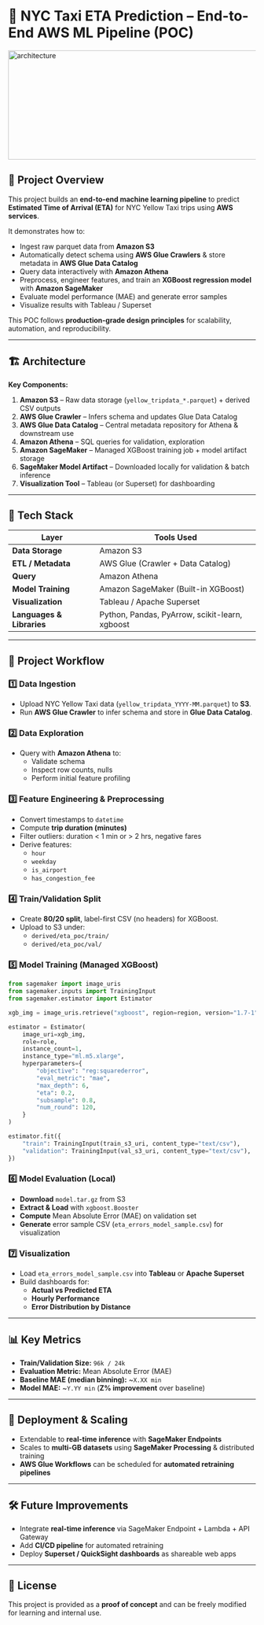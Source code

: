 # 🚖 NYC Taxi ETA Prediction – End-to-End AWS ML Pipeline (POC)

<img width="1883" height="222" alt="architecture" src="https://github.com/user-attachments/assets/816b2fba-d360-4e1e-8577-19b62863743b" />

## 📌 Project Overview
This project builds an **end-to-end machine learning pipeline** to predict **Estimated Time of Arrival (ETA)** for NYC Yellow Taxi trips using **AWS services**.

It demonstrates how to:
- Ingest raw parquet data from **Amazon S3**
- Automatically detect schema using **AWS Glue Crawlers** & store metadata in **AWS Glue Data Catalog**
- Query data interactively with **Amazon Athena**
- Preprocess, engineer features, and train an **XGBoost regression model** with **Amazon SageMaker**
- Evaluate model performance (MAE) and generate error samples
- Visualize results with Tableau / Superset

This POC follows **production-grade design principles** for scalability, automation, and reproducibility.

---

## 🏗 Architecture

**Key Components:**
1. **Amazon S3** – Raw data storage (`yellow_tripdata_*.parquet`) + derived CSV outputs  
2. **AWS Glue Crawler** – Infers schema and updates Glue Data Catalog  
3. **AWS Glue Data Catalog** – Central metadata repository for Athena & downstream use  
4. **Amazon Athena** – SQL queries for validation, exploration  
5. **Amazon SageMaker** – Managed XGBoost training job + model artifact storage  
6. **SageMaker Model Artifact** – Downloaded locally for validation & batch inference  
7. **Visualization Tool** – Tableau (or Superset) for dashboarding  

---

## 🔧 Tech Stack

| Layer             | Tools Used |
|------------------|-----------|
| **Data Storage** | Amazon S3 |
| **ETL / Metadata** | AWS Glue (Crawler + Data Catalog) |
| **Query** | Amazon Athena |
| **Model Training** | Amazon SageMaker (Built-in XGBoost) |
| **Visualization** | Tableau / Apache Superset |
| **Languages & Libraries** | Python, Pandas, PyArrow, scikit-learn, xgboost |

---

## 📂 Project Workflow

### 1️⃣ Data Ingestion
- Upload NYC Yellow Taxi data (`yellow_tripdata_YYYY-MM.parquet`) to **S3**.
- Run **AWS Glue Crawler** to infer schema and store in **Glue Data Catalog**.

### 2️⃣ Data Exploration
- Query with **Amazon Athena** to:
  - Validate schema
  - Inspect row counts, nulls
  - Perform initial feature profiling

### 3️⃣ Feature Engineering & Preprocessing
- Convert timestamps to `datetime`
- Compute **trip duration (minutes)**
- Filter outliers: duration < 1 min or > 2 hrs, negative fares
- Derive features:
  - `hour`
  - `weekday`
  - `is_airport`
  - `has_congestion_fee`

### 4️⃣ Train/Validation Split
- Create **80/20 split**, label-first CSV (no headers) for XGBoost.
- Upload to S3 under:
  - `derived/eta_poc/train/`
  - `derived/eta_poc/val/`

### 5️⃣ Model Training (Managed XGBoost)

```python
from sagemaker import image_uris
from sagemaker.inputs import TrainingInput
from sagemaker.estimator import Estimator

xgb_img = image_uris.retrieve("xgboost", region=region, version="1.7-1")

estimator = Estimator(
    image_uri=xgb_img,
    role=role,
    instance_count=1,
    instance_type="ml.m5.xlarge",
    hyperparameters={
        "objective": "reg:squarederror",
        "eval_metric": "mae",
        "max_depth": 6,
        "eta": 0.2,
        "subsample": 0.8,
        "num_round": 120,
    }
)

estimator.fit({
    "train": TrainingInput(train_s3_uri, content_type="text/csv"),
    "validation": TrainingInput(val_s3_uri, content_type="text/csv"),
})
```

### 6️⃣ Model Evaluation (Local)
- **Download** `model.tar.gz` from S3  
- **Extract & Load** with `xgboost.Booster`  
- **Compute** Mean Absolute Error (MAE) on validation set  
- **Generate** error sample CSV (`eta_errors_model_sample.csv`) for visualization  

### 7️⃣ Visualization
- Load `eta_errors_model_sample.csv` into **Tableau** or **Apache Superset**
- Build dashboards for:
  - **Actual vs Predicted ETA**
  - **Hourly Performance**
  - **Error Distribution by Distance**

---

## 📊 Key Metrics

- **Train/Validation Size:** `96k / 24k`
- **Evaluation Metric:** Mean Absolute Error (MAE)
- **Baseline MAE (median binning):** ~`X.XX min`
- **Model MAE:** ~`Y.YY min` (**Z% improvement** over baseline)

---

## 🚀 Deployment & Scaling

- Extendable to **real-time inference** with **SageMaker Endpoints**
- Scales to **multi-GB datasets** using **SageMaker Processing** & distributed training
- **AWS Glue Workflows** can be scheduled for **automated retraining pipelines**

---

## 🛠 Future Improvements

- Integrate **real-time inference** via SageMaker Endpoint + Lambda + API Gateway
- Add **CI/CD pipeline** for automated retraining
- Deploy **Superset / QuickSight dashboards** as shareable web apps

---

## 📜 License

This project is provided as a **proof of concept** and can be freely modified for learning and internal use.

